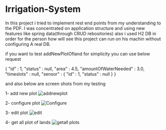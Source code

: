 # Irrigation-System

In this project i tried to implement rest end points from my understanding to the PDF. 
I was concentrated on application structure and using new features like spring data(through CRUD rebositories) 
also i used H2 DB in order for the person how will see this project can run on his machin without configuring A real DB. 

if you want to test addNewPlotOfland for simplicity you can use below request 

{
  "id" : 1,
  "status" : null,
  "area" : 4.5,
  "amountOfWaterNeeded" : 3.0,
  "timeslots" : null,
  "sensor" : {
    "id" : 1,
    "status" : null
  }
}


and also below are screen shots from my testing 

1- add new plot 
![addnewplot](https://user-images.githubusercontent.com/89645923/195422819-4e4a8e75-08e0-4aed-9356-289524f43a35.PNG)

2- configure plot
![Configure](https://user-images.githubusercontent.com/89645923/195422859-24187d3c-206a-49d9-8ea5-efc4072c9048.PNG)

3- edit plot
![edit](https://user-images.githubusercontent.com/89645923/195422881-a161b449-0066-479f-9f32-d1289e64d807.PNG)

4- get all plot of lands
![getall plots](https://user-images.githubusercontent.com/89645923/195422271-f5e0f22e-573b-4019-b8e3-9f422ddac5b8.PNG)
